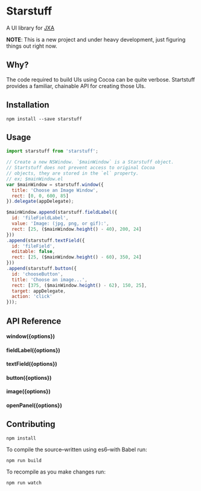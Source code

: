 # Starstuff
A UI library for [JXA](https://developer.apple.com/library/mac/releasenotes/InterapplicationCommunication/RN-JavaScriptForAutomation/)

__NOTE__: This is a new project and under heavy development, just figuring things out right now.

## Why?
The code required to build UIs using Cocoa can be quite verbose. Startstuff provides a familiar, chainable API for creating those UIs.

## Installation

```
npm install --save starstuff
```

## Usage

```javascript
import starstuff from 'starstuff';

// Create a new NSWindow. `$mainWindow` is a Starstuff object.
// Startstuff does not prevent access to original Cocoa
// objects, they are stored in the `el` property.
// ex; $mainWindow.el
var $mainWindow = starstuff.window({
  title: 'Choose an Image Window',
  rect: [0, 0, 600, 85]
}).delegate(appDelegate);

$mainWindow.append(starstuff.fieldLabel({
  id: 'fileFieldLabel',
  value: 'Image: (jpg, png, or gif):',
  rect: [25, ($mainWindow.height() - 40), 200, 24]
}))
.append(starstuff.textField({
  id: 'fileField',
  editable: false,
  rect: [25, ($mainWindow.height() - 60), 350, 24]
}))
.append(starstuff.button({
  id: 'chooseButton',
  title: 'Choose an image...',
  rect: [375, ($mainWindow.height() - 62), 150, 25],
  target: appDelegate,
  action: 'click'
}));
```

## API Reference

#### window({options})

#### fieldLabel({options})

#### textField({options})

#### button({options})

#### image({options})

#### openPanel({options})

## Contributing

```
npm install
```

To compile the source–written using es6–with Babel run:

```
npm run build
```

To recompile as you make changes run:

```
npm run watch
```
